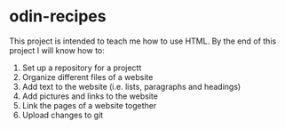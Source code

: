 # odin-recipes

This project is intended to teach me how to use HTML. By the end of this project I will know how to:
1. Set up a repository for a projectt
2. Organize different files of a website
3. Add text to the website (i.e. lists, paragraphs and headings)
4. Add pictures and links to the website
5. Link the pages of a website together
6. Upload changes to git